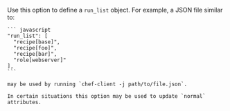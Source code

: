 Use this option to define a `run_list` object. For example, a JSON file
similar to:

    ``` javascript
    "run_list": [
      "recipe[base]",
      "recipe[foo]",
      "recipe[bar]",
      "role[webserver]"
    ],
    ```

    may be used by running `chef-client -j path/to/file.json`.

    In certain situations this option may be used to update `normal`
    attributes.